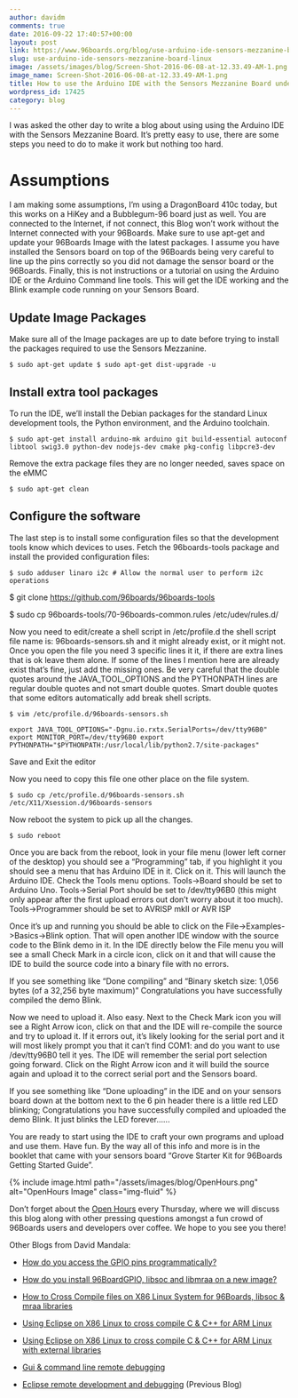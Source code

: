 ```yaml
---
author: davidm
comments: true
date: 2016-09-22 17:40:57+00:00
layout: post
link: https://www.96boards.org/blog/use-arduino-ide-sensors-mezzanine-board-linux/
slug: use-arduino-ide-sensors-mezzanine-board-linux
image: /assets/images/blog/Screen-Shot-2016-06-08-at-12.33.49-AM-1.png
image_name: Screen-Shot-2016-06-08-at-12.33.49-AM-1.png
title: How to use the Arduino IDE with the Sensors Mezzanine Board under Linux
wordpress_id: 17425
category: blog
---
```


I was asked the other day to write a blog about using using the Arduino IDE with the Sensors Mezzanine Board. It’s pretty easy to use, there are some steps you need to do to make it work but nothing too hard.

# Assumptions

I am making some assumptions, I’m using a DragonBoard 410c today, but this works on a HiKey and a Bubblegum-96 board just as well. You are connected to the Internet, if not connect, this Blog won’t work without the Internet connected with your 96Boards. Make sure to use apt-get and update your 96Boards Image with the latest packages. I assume you have installed the Sensors board on top of the 96Boards being very careful to line up the pins correctly so you did not damage the sensor board or the 96Boards. Finally, this is not instructions or a tutorial on using the Arduino IDE or the Arduino Command line tools. This will get the IDE working and the Blink example code running on your Sensors Board.

## Update Image Packages

Make sure all of the Image packages are up to date before trying to install the packages required to use the Sensors Mezzanine.

`$ sudo apt-get update $ sudo apt-get dist-upgrade -u`

## Install extra tool packages

To run the IDE, we’ll install the Debian packages for the standard Linux development tools, the Python environment, and the Arduino toolchain.

`$ sudo apt-get install arduino-mk arduino git build-essential autoconf libtool swig3.0 python-dev nodejs-dev cmake pkg-config libpcre3-dev`

Remove the extra package files they are no longer needed, saves space on the eMMC

`$ sudo apt-get clean`

## Configure the software

The last step is to install some configuration files so that the development tools know which devices to uses. Fetch the 96boards-tools package and install the provided configuration files:

`$ sudo adduser linaro i2c # Allow the normal user to perform i2c operations`

$ git clone https://github.com/96boards/96boards-tools

$ sudo cp 96boards-tools/70-96boards-common.rules /etc/udev/rules.d/

Now you need to edit/create a shell script in /etc/profile.d the shell script file name is: 96boards-sensors.sh and it might already exist, or it might not. Once you open the file you need 3 specific lines it it, if there are extra lines that is ok leave them alone. If some of the lines I mention here are already exist that’s fine, just add the missing ones. Be very careful that the double quotes around the JAVA_TOOL_OPTIONS and the PYTHONPATH lines are regular double quotes and not smart double quotes. Smart double quotes that some editors automatically add break shell scripts.

`$ vim /etc/profile.d/96boards-sensors.sh`

`export JAVA_TOOL_OPTIONS="-Dgnu.io.rxtx.SerialPorts=/dev/tty96B0" export MONITOR_PORT=/dev/tty96B0 export PYTHONPATH="$PYTHONPATH:/usr/local/lib/python2.7/site-packages"`

Save and Exit the editor

Now you need to copy this file one other place on the file system.

`$ sudo cp /etc/profile.d/96boards-sensors.sh /etc/X11/Xsession.d/96boards-sensors`

Now reboot the system to pick up all the changes.

`$ sudo reboot`

Once you are back from the reboot, look in your file menu (lower left corner of the desktop) you should see a “Programming” tab, if you highlight it you should see a menu that has Arduino IDE in it. Click on it. This will launch the Arduino IDE. Check the Tools menu options. Tools->Board should be set to Arduino Uno. Tools->Serial Port should be set to /dev/tty96B0 (this might only appear after the first upload errors out don’t worry about it too much). Tools->Programmer should be set to AVRISP mkII or AVR ISP

Once it’s up and running you should be able to click on the File->Examples->Basics->Blink option. That will open another IDE window with the source code to the Blink demo in it. In the IDE directly below the File menu you will see a small Check Mark in a circle icon, click on it and that will cause the IDE to build the source code into a binary file with no errors.

If you see something like “Done compiling” and “Binary sketch size: 1,056 bytes (of a 32,256 byte maximum)” Congratulations you have successfully compiled the demo Blink.

Now we need to upload it. Also easy. Next to the Check Mark icon you will see a Right Arrow icon, click on that and the IDE will re-compile the source and try to upload it. If it errors out, it’s likely looking for the serial port and it will most likely prompt you that it can’t find COM1: and do you want to use /dev/tty96B0 tell it yes. The IDE will remember the serial port selection going forward. Click on the Right Arrow icon and it will build the source again and upload it to the correct serial port and the Sensors board.

If you see something like “Done uploading” in the IDE and on your sensors board down at the bottom next to the 6 pin header there is a little red LED blinking; Congratulations you have successfully compiled and uploaded the demo Blink. It just blinks the LED forever…...

You are ready to start using the IDE to craft your own programs and upload and use them. Have fun. By the way all of this info and more is in the booklet that came with your sensors board “Grove Starter Kit for 96Boards Getting Started Guide”.

{% include image.html path="/assets/images/blog/OpenHours.png" alt="OpenHours Image" class="img-fluid" %}

Don’t forget about the [Open Hours](/) every Thursday, where we will discuss this blog along with other pressing questions amongst a fun crowd of 96Boards users and developers over coffee. We hope to you see you there!

Other Blogs from David Mandala:

- [How do you access the GPIO pins programmatically?](/blog/access-gpio-pins-programmatically/)

- [How do you install 96BoardGPIO, libsoc and libmraa on a new image?](/blog/install-96boardgpio-libsoc-libmraa-new-image/)

- [How to Cross Compile files on X86 Linux System for 96Boards, libsoc & mraa libraries](/blog/cross-compile-files-x86-linux-to-96boards/)

- [Using Eclipse on X86 Linux to cross compile C & C++ for ARM Linux](/blog/eclipse-x86-linux-cross-compile-arm-linux/)

- [Using Eclipse on X86 Linux to cross compile C & C++ for ARM Linux with external libraries](/blog/eclipse-x86-linux-cross-compile-arm-linux-external-libraries/)

- [Gui & command line remote debugging](/blog/gui-command-line-remote-debugging/)

- [Eclipse remote development and debugging](/blog/eclipse-remote-development-debugging/) (Previous Blog)
